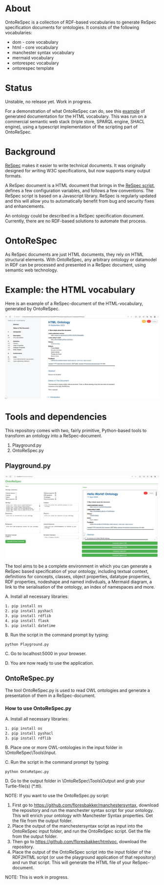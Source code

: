 # About

OntoReSpec is a collection of RDF-based vocabularies to generate ReSpec specification documents for ontologies. It consists of the following vocabularies:

* dom - core vocabulary
* html - core vocabulary
* manchester syntax vocabulary
* mermaid vocabulary
* ontorespec vocabulary
* ontorespec template

# Status

Unstable, no release yet. Work in progress. 

For a demonstration of what OntoReSpec can do, see this [example](https://floresbakker.github.io/htmlvoc/) of generated documentation for the HTML vocabulary. This was run on a commercial semantic web stack (triple store, SPARQL engine, SHACL engine), using a typescript implementation of the scripting part of OntoReSpec.

# Background

[ReSpec](https://respec.org/docs/) makes it easier to write technical documents. It was originally designed for writing W3C specifications, but now supports many output formats.

A ReSpec document is a HTML document that brings in the [ReSpec script](https://github.com/w3c/respec), defines a few configuration variables, and follows a few conventions. The ReSpec script is based on a Javascript library. ReSpec is regularly updated and this will allow you to automatically benefit from bug and security fixes and enhancements.

An ontology could be described in a ReSpec specification document. Currently, there are no RDF-based solutions to automate that process.

# OntoReSpec

As ReSpec documents are just HTML documents, they rely on HTML structural elements. With OntoReSpec, any arbitrary ontology or datamodel in RDF can be processed and presented in a ReSpec document, using semantic web technology.

# Example: the HTML vocabulary

Here is an example of a ReSpec-document of the HTML-vocabulary, generated by OntoReSpec. 

![An example of an Respec-document](/Examples/ExampleReSpec-HTMLDocument.JPG)

# Tools and dependencies

This repository comes with two, fairly primitive, Python-based tools to transform an ontology into a ReSpec-document.

1. Playground.py
2. OntoReSpec.py


## Playground.py

![An example of the OntoReSpec playground](/Examples/Playground.JPG)

The tool aims to be a complete environment in which you can generate a ReSpec based specification of your ontology, including textual context, definitions for concepts, classes, object properties, datatype properties, RDF properties, nodeshape and named indivduals, a Mermaid diagram, a link to the serialisation of the ontology, an index of namespaces and more.

A. Install all necessary libraries:

    1. pip install os
    2. pip install pyshacl
    3. pip install rdflib
    4. pip install flask
    5. pip install datetime
    
B. Run the script in the command prompt by typing: 

```
python Playground.py
```

C. Go to localhost:5000 in your browser. 

D. You are now ready to use the application. 


## OntoReSpec.py

The tool OntoReSpec.py is used to read OWL ontologies and generate a presentation of them in a ReSpec-document.

### How to use OntoReSpec.py

A. Install all necessary libraries:

    1. pip install os
    2. pip install pyshacl
    3. pip install rdflib

B. Place one or more OWL-ontologies in the input folder in \OntoReSpec\Tools\Input. 

C. Run the script in the command prompt by typing: 

```
python OntoReSpec.py
```

D. Go to the output folder in \OntoReSpec\Tools\Output and grab your Turtle-file(s) (*.ttl). 

NOTE: If you want to use the OntoReSpec.py script:
1.  First go to https://github.com/floresbakker/manchestersyntax, download the repository and run the manchester syntax script for your ontology. This will enrich your ontology with Manchester Syntax properties. Get the file from the output folder. 
2. Place the output of the manchestersyntax script as input into the OntoReSpec input folder, and run the OntoReSpec script. Get the file from the output folder.
3. Then go to https://github.com/floresbakker/htmlvoc, download the repository.
4. Place the output of the OntoReSpec script into the input folder of the RDF2HTML script (or use the playground application of that repository) and run that script. This will generate the HTML file of your ReSpec-document.

NOTE: This is work in progress. 